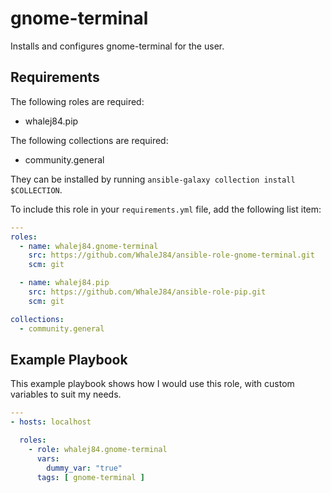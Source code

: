 gnome-terminal
=========

Installs and configures gnome-terminal for the user.

Requirements
------------

The following roles are required:

- whalej84.pip

The following collections are required:

- community.general

They can be installed by running `ansible-galaxy collection install $COLLECTION`.

To include this role in your `requirements.yml` file, add the following list item:

```yaml
---
roles:
  - name: whalej84.gnome-terminal
    src: https://github.com/WhaleJ84/ansible-role-gnome-terminal.git
    scm: git

  - name: whalej84.pip
    src: https://github.com/WhaleJ84/ansible-role-pip.git
    scm: git

collections:
  - community.general
```

Example Playbook
----------------

This example playbook shows how I would use this role, with custom variables to suit my needs.

```yaml
---
- hosts: localhost

  roles:
    - role: whalej84.gnome-terminal
      vars:
        dummy_var: "true"
      tags: [ gnome-terminal ]
```

